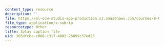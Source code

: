```yaml
---
content_type: resource
description: ''
file: https://ol-ocw-studio-app-production.s3.amazonaws.com/courses/8-06-quantum-physics-iii-spring-2018/105dfcbac068c317400226099c37ed25_aY8iTiAfRzs.srt
file_type: application/x-subrip
resourcetype: Other
title: 3play caption file
uid: 105dfcba-c068-c317-4002-26099c37ed25
---
```

